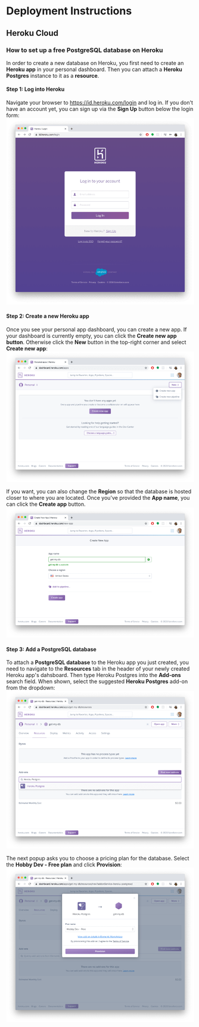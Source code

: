 # Deployment Instructions
## Heroku Cloud
### How to set up a free PostgreSQL database on Heroku
In order to create a new database on Heroku, you first need to create an **Heroku app** in your personal dashboard. Then you can attach a **Heroku Postgres** instance to it as a **resource**.
#### Step 1: Log into Heroku
Navigate your browser to https://id.heroku.com/login and log in. If you don't have an account yet, you can sign up via the **Sign Up** button below the login form:
![log_into_heroku](https://github.com/DEVOPS-PROJECTS-ORGANIZATION/devops-instructions/blob/main/images/deployment-instructions/log_into_heroku.png)
#### Step 2: Create a new Heroku app
Once you see your personal app dashboard, you can create a new app. If your dashboard is currently empty, you can click the **Create new app button**. Otherwise click the **New** button in the top-right corner and select **Create new app**:
![create_new_heroku_app1](https://github.com/DEVOPS-PROJECTS-ORGANIZATION/devops-instructions/blob/main/images/deployment-instructions/create_new_heroku_app1.png)

If you want, you can also change the **Region** so that the database is hosted closer to where you are located. Once you've provided the **App name**, you can click the **Create app** button.
![create_new_heroku_app2](https://github.com/DEVOPS-PROJECTS-ORGANIZATION/devops-instructions/blob/main/images/deployment-instructions/create_new_heroku_app2.png)
#### Step 3: Add a PostgreSQL database
To attach a **PostgreSQL database** to the Heroku app you just created, you need to navigate to the **Resources** tab in the header of your newly created Heroku app's dahsboard. Then type Heroku Postgres into the **Add-ons** search field. When shown, select the suggested **Heroku Postgres** add-on from the dropdown:
![add_postresql_database1](https://github.com/DEVOPS-PROJECTS-ORGANIZATION/devops-instructions/blob/main/images/deployment-instructions/add_postresql_database1.png)

The next popup asks you to choose a pricing plan for the database. Select the **Hobby Dev - Free plan** and click **Provision**:
![add_postresql_database2](https://github.com/DEVOPS-PROJECTS-ORGANIZATION/devops-instructions/blob/main/images/deployment-instructions/add_postresql_database2.png)

